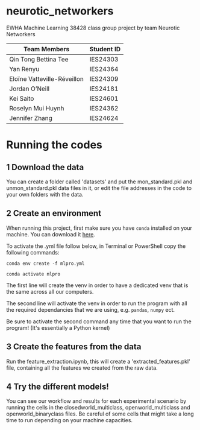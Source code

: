 # neurotic_networkers
EWHA Machine Learning 38428 class group project by team Neurotic Networkers
 
Team Members | Student ID  
-------------| -------------
Qin Tong Bettina Tee  | IES24303  
Yan Renyu | IES24364  
Eloïne Vatteville-Réveillon | IES24309  
Jordan O’Neill | IES24181  
Kei Saito | IES24601   
Roselyn Mui Huynh | IES24362 
Jennifer Zhang | IES24624


# Running the codes
## 1 Download the data
You can create a folder called 'datasets' and put the mon_standard.pkl and unmon_standard.pkl data files in it, or edit the file addresses in the code to your own folders with the data.

## 2 Create an environment

When running this project, first make sure you have `conda` installed on your machine. You can download it [here](https://docs.conda.io/projects/conda/en/latest/user-guide/install/index.html).

To activate the .yml file follow below, in Terminal or PowerShell copy the following commands:

```
conda env create -f mlpro.yml

conda activate mlpro
```

The first line will create the venv in order to have a dedicated venv that is the same across all our computers.

The second line will activate the venv in order to run the program with all the required dependancies that we are using, e.g. `pandas`, `numpy` ect.

Be sure to activate the second command any time that you want to run the program! (It's essentially a Python kernel)

## 3 Create the features from the data
Run the feature_extraction.ipynb, this will create a 'extracted_features.pkl' file, containing all the features we created from the raw data.

## 4 Try the different models!
You can see our workflow and results for each experimental scenario by running the cells in the closedworld_multiclass, openworld_multiclass and openworld_binaryclass files.
Be careful of some cells that might take a long time to run depending on your machine capacities.
